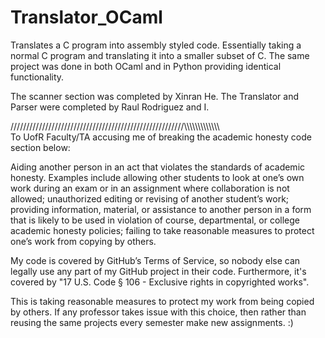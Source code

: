 # Translator_OCaml
Translates a C program into assembly styled code. Essentially taking a normal C program and translating it into a smaller subset of C. The same project was done in both OCaml and in Python providing identical functionality.

The scanner section was completed by Xinran He. 
The Translator and Parser were completed by Raul Rodriguez and I.

///////////////////////////////////////////////////////\\\\\\\\\\\\\\\\\\\\\\\\\\\
To UofR Faculty/TA accusing me of breaking the academic honesty code section below:

Aiding another person in an act that violates the standards of academic honesty. Examples include allowing other students to look at one’s own work during an exam or in an assignment where collaboration is not allowed; unauthorized editing or revising of another student’s work; providing information, material, or assistance to another person in a form that is likely to be used in violation of course, departmental, or college academic honesty policies; failing to take reasonable measures to protect one’s work from copying by others.

My code is covered by GitHub’s Terms of Service, so nobody else can legally use any part of my GitHub project in their code. Furthermore, it's covered by "17 U.S. Code § 106 - Exclusive rights in copyrighted works".

This is taking reasonable measures to protect my work from being copied by others. If any professor takes issue with this choice, then rather than reusing the same projects every semester make new assignments. :)
